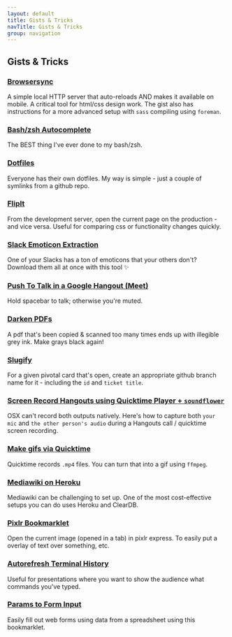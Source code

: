 ```yaml
---
layout: default
title: Gists & Tricks
navTitle: Gists & Tricks
group: navigation
---
```


## Gists & Tricks

### [Browsersync](http://caseywatts.com/browsersync)
A simple local HTTP server that auto-reloads AND makes it available on mobile. A critical tool for html/css design work. The gist also has instructions for a more advanced setup with `sass` compiling using `foreman`.

### [Bash/zsh Autocomplete](http://caseywatts.com/bashautocomplete)
The BEST thing I've ever done to my bash/zsh.

### [Dotfiles](http://caseywatts.com/dotfiles)
Everyone has their own dotfiles. My way is simple - just a couple of symlinks from a github repo.

### [FlipIt](http://caseywatts.com/flipit)
From the development server, open the current page on the production - and vice versa. Useful for comparing css or functionality changes quickly.

### [Slack Emoticon Extraction](http://caseywatts.com/slackemoticons)
One of your Slacks has a ton of emoticons that your others don't? Download them all at once with this tool ✨

### [Push To Talk in a Google Hangout (Meet)](http://caseywatts.com/ptt)
Hold spacebar to talk; otherwise you're muted.

### [Darken PDFs](http://caseywatts.com/darken)
A pdf that's been copied & scanned too many times ends up with illegible grey ink. Make grays black again!

### [Slugify](http://caseywatts.com/slugify)
For a given pivotal card that's open, create an appropriate github branch name for it - including the `id` and `ticket title`.

### [Screen Record Hangouts using Quicktime Player + `soundflower`](http://caseywatts.com/quicktime)
OSX can't record both outputs natively. Here's how to capture both `your mic` and `the other person's audio` during a Hangouts call / quicktime screen recording.

### [Make gifs via Quicktime](http://caseywatts.com/quicktimegifs)
Quicktime records `.mp4` files. You can turn that into a gif using `ffmpeg`.

### [Mediawiki on Heroku](http://caseywatts.com/mediawikionheroku)
Mediawiki can be challenging to set up. One of the most cost-effective setups you can do uses Heroku and ClearDB.

### [Pixlr Bookmarklet](http://caseywatts.com/pixlr)
Open the current image (opened in a tab) in pixlr express. To easily put a overlay of text over something, etc.

### [Autorefresh Terminal History](https://gist.github.com/caseywatts/a54bea8b93626b99f5ee)
Useful for presentations where you want to show the audience what commands you've typed.

### [Params to Form Input](https://gist.github.com/caseywatts/5952495)
Easily fill out web forms using data from a spreadsheet using this bookmarklet.
